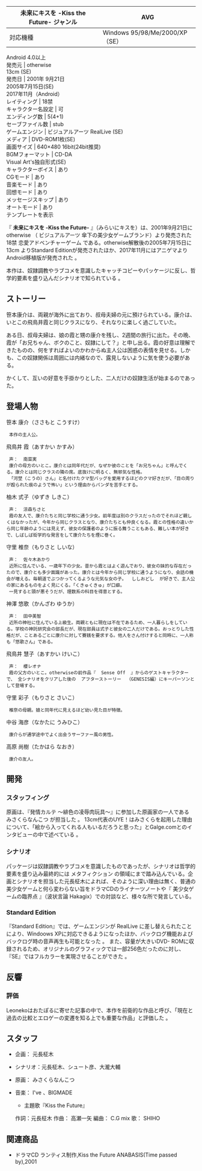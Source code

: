 未来にキスを -Kiss the Future-  ジャンル  |  AVG   
---|---  
対応機種  |  Windows  95/98/Me/2000/XP（SE）   
Android 4.0以上  
発売元  |  otherwise    
13cm  (SE)  
発売日  |  2001年  9月21日    
2005年7月15日(SE)  
2017年11月（Android）  
レイティング  |  18禁   
キャラクター名設定  |  可   
エンディング数  |  5(4+1)   
セーブファイル数  |  stub   
ゲームエンジン  |  ビジュアルアーツ  RealLive  (SE)   
メディア  |  DVD-ROM1枚(SE)   
画面サイズ  |  640×480 16bit(24bit推奨)   
BGMフォーマット  |  CD-DA    
Visual Art's独自形式(SE)  
キャラクターボイス  |  あり   
CGモード  |  あり   
音楽モード  |  あり   
回想モード  |  あり   
メッセージスキップ  |  あり   
オートモード  |  あり   
テンプレートを表示  
  
『 **未来にキスを -Kiss the Future-** 』（みらいにキスを）は、2001年9月21日に  otherwise  （  ビジュアルアーツ
傘下の美少女ゲームブランド）より発売された  18禁  恋愛アドベンチャーゲーム  である。otherwise解散後の2005年7月15日に  13cm
よりStandard Editionが発売されたほか、2017年11月にはアニゲマよりAndroid移植版が発売された    。

本作は、奴隷調教やラブコメを意識したキャッチコピーやパッケージに反し、哲学的要素を盛り込んだシナリオで知られている    。

##  ストーリー  

笹本康介は、両親が海外に出ており、叔母夫婦の元に預けられている。康介は、いとこの飛鳥井霞と同じクラスになり、それなりに楽しく過ごしていた。

ある日、叔母夫婦は、娘の霞と甥の康介を残し、2週間の旅行に出た。その晩、霞が「お兄ちゃん、ボクのこと、奴隷にして？」と申し出る。霞の好意は理解できたものの、何をすればよいのかわからぬ主人公は困惑の表情を見せる。しかも、この奴隷関係は周囲には内緒なので、露見しないように気を使う必要がある。

かくして、互いの好意を手掛かりとした、二人だけの奴隷生活が始まるのであった。

##  登場人物  

笹本 康介（ささもと こうすけ）

     本作の主人公。 
飛鳥井 霞（あすかい かすみ）

     声：  南菜実 
     康介の母方のいとこ。康介とは同年代だが、なぜか彼のことを「お兄ちゃん」と呼んでくる。康介とは同じクラスの隣の席。底抜けに明るく、無邪気な性格。 
     「河埜（こうの）さん」と名付けたクマ型バッグを愛用するほどのクマ好きだが、「目の周りが殴られた痕のようで怖い」という理由からパンダを苦手とする。 
柚木 式子（ゆずき しきこ）

     声：  涼森ちさと 
     霞の友人で、康介たちと同じ学校に通う少女。前年度は別のクラスだったのでそれほど親しくはなかったが、今年から同じクラスとなり、康介たちとも仲良くなる。霞との性格の違いから同じ年齢のようには見えず、彼女の保護者のように振る舞うこともある、難しい本が好きで、しばしば衒学的な発言をして康介たちを煙に巻く。 
守里 椎奈（もりさと しいな）

     声：  佐々木あかり 
     近所に住んでいる、一歳年下の少女。昔から霞とはよく遊んでおり、彼女の妹的な存在だったので、康介とも多少面識があった。康介とは今年から同じ学校に通うようになり、会話の機会が増える。毎朝道でぶつかってくるような元気な女の子。  ししおどし  が好きで、主人公の家にあるものをよく見にくる。「くきゅくきゅ」が口癖。 
     一見すると頭が悪そうだが、理数系の科目を得意とする。 
神澤 悠歌（かんざわ ゆうか）

     声：  田中美智 
     近所の神社に住んでいる上級生。両親ともに現在は不在であるため、一人暮らしをしている。学校の神託研究会の部長だが、現在部員は式子と彼女の二人だけである。おっとりした性格だが、ことあるごとに康介に対して賽銭を要求する。他人をさん付けすると同時に、一人称も「悠歌さん」である。 
飛鳥井 慧子（あすかい けいこ）

     声：  櫻レオナ 
     霞の父方のいとこ。otherwiseの前作品『  Sense Off  』からのゲストキャラクターで、 全シナリオをクリアした後の  アフターストーリー  （GENESIS編）にキーパーソンとして登場する。 
守里 彩子（もりさと さいこ）

     椎奈の母親。娘と同年代に見えるほど幼い見た目が特徴。 
中谷 海彦（なかたに うみひこ）

     康介らが通学途中でよく出会うサーファー風の男性。 
高原 尚樹（たかはら なおき）

     康介の友人。 

##  開発  

###  スタッフィング  

原画は、『発情カルテ 〜緋色の凌辱肉玩具〜』に参加した原画家の一人である  みさくらなんこつ  が担当した    。
13cm代表のUYE！はみさくらを起用した理由について、「絵から入ってくれる人もいるだろうと思った」とGalge.comとのインタビューの中で述べている
  。

###  シナリオ  

パッケージは奴隷調教やラブコメを意識したものであったが、シナリオは哲学的要素を盛り込み最終的には  メタフィクション
の領域にまで踏み込んでいる。企画とシナリオを担当した元長柾木によれば、そのように深い理由は無く、普通の美少女ゲームと何ら変わらない旨をドラマCDのライナーツノートや『
美少女ゲームの臨界点  』（波状言論 Hakagix）での対談など、様々な所で発言している。

###  Standard Edition  

『Standard Edition』では、ゲームエンジンが  RealLive  に差し替えられたことにより、Windoows
XPに対応できるようになったほか、バックログ機能およびバックログ時の音声再生も可能となった    。 また、容量が大きいDVD-
ROMに収録されるため、オリジナルのグラフィックでは一部256色だったのに対し、『SE』ではフルカラーを実現させることができた    。

##  反響  

###  評価  

Leonekoはおたぽるに寄せた記事の中で、本作を前衛的な作品と呼び、「現在と過去の比較とエロゲーの変遷を知る上でも重要な作品」と評価した    。

##  スタッフ  

  * 企画：  元長柾木 
  * シナリオ：元長柾木、シュート彦、大瀧大輔 
  * 原画：  みさくらなんこつ 
  * 音楽：  I've  、BIGMADE 
    * 主題歌『Kiss the Future』 

     作詞：元長柾木 
     作曲：  高瀬一矢 
     編曲：  C.G mix 
     歌：  SHIHO 

##  関連商品  

  * ドラマCD ランティス制作,Kiss the Future <AFTER GENESIS> ANABASIS(Time passed by),2001 

